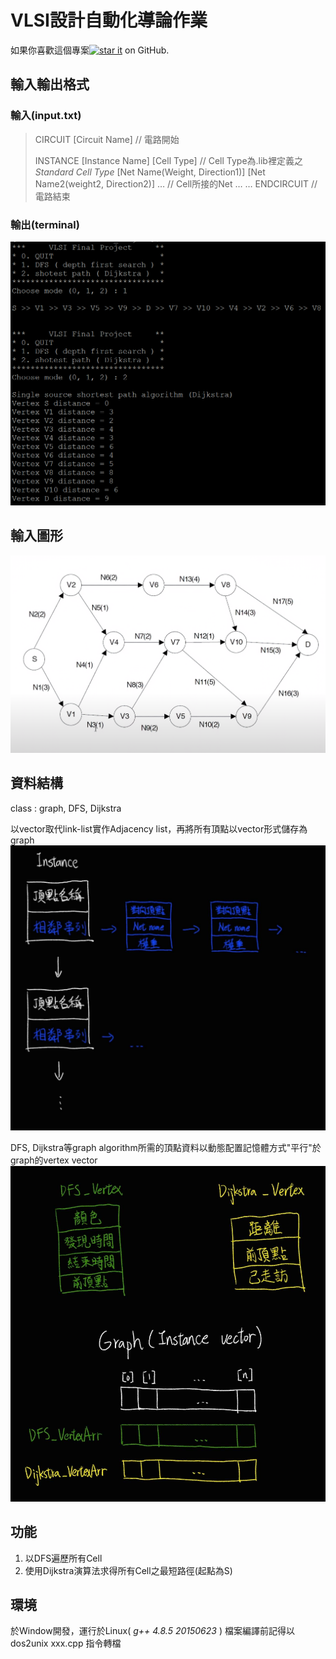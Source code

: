 # VLSI設計自動化導論作業
如果你喜歡這個專案[![star it][star-img]][star-url] on GitHub.

## 輸入輸出格式

### 輸入(input.txt)
> CIRCUIT [Circuit Name] // 電路開始
> 
> INSTANCE [Instance Name] [Cell Type] // Cell Type為.lib裡定義之*Standard Cell Type*
> [Net Name(Weight, Direction1)] [Net Name2(weight2, Direction2)] … // Cell所接的Net
> …
> …
> ENDCIRCUIT // 電路結束

### 輸出(terminal)
![image][output-img]


## 輸入圖形
![image][input-img]


## 資料結構
class : graph, DFS, Dijkstra

以vector取代link-list實作Adjacency list，再將所有頂點以vector形式儲存為graph
![image][vertex_structure-img]

DFS, Dijkstra等graph algorithm所需的頂點資料以動態配置記憶體方式"平行"於graph的vertex vector
![image][graph_algorithm_structure-img]


## 功能
1. 以DFS遍歷所有Cell
2. 使用Dijkstra演算法求得所有Cell之最短路徑(起點為S)


## 環境
於Window開發，運行於Linux( *g++ 4.8.5 20150623* )
檔案編譯前記得以 dos2unix xxx.cpp 指令轉檔



<!-- MARKDOWN LINKS & IMAGES -->
[input-img]: https://github.com/catpupu/VLSI_finalproject/blob/master/picture/input_img.png
[output-img]: https://github.com/catpupu/VLSI_finalproject/blob/master/picture/output_img.png
[vertex_structure-img]: https://github.com/catpupu/VLSI_finalproject/blob/master/picture/Instance(vertex)_structure.jpg
[graph_algorithm_structure-img]: https://github.com/catpupu/VLSI_finalproject/blob/master/picture/graph_algorithm_structure.jpg

[star-img]: https://img.shields.io/github/stars/catpupu/VLSI_finalproject.svg?style=social
[star-url]: https://github.com/catpupu/VLSI_finalproject/stargazers
